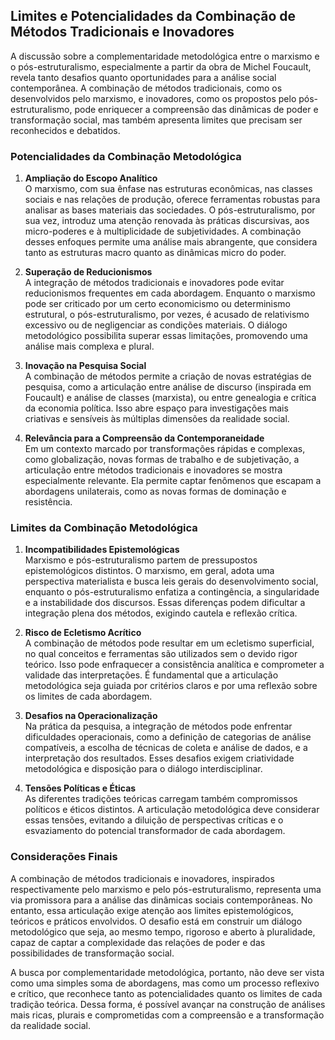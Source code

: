 
## Limites e Potencialidades da Combinação de Métodos Tradicionais e Inovadores

A discussão sobre a complementaridade metodológica entre o marxismo e o pós-estruturalismo, especialmente a partir da obra de Michel Foucault, revela tanto desafios quanto oportunidades para a análise social contemporânea. A combinação de métodos tradicionais, como os desenvolvidos pelo marxismo, e inovadores, como os propostos pelo pós-estruturalismo, pode enriquecer a compreensão das dinâmicas de poder e transformação social, mas também apresenta limites que precisam ser reconhecidos e debatidos.

### Potencialidades da Combinação Metodológica

1. **Ampliação do Escopo Analítico**  
   O marxismo, com sua ênfase nas estruturas econômicas, nas classes sociais e nas relações de produção, oferece ferramentas robustas para analisar as bases materiais das sociedades. O pós-estruturalismo, por sua vez, introduz uma atenção renovada às práticas discursivas, aos micro-poderes e à multiplicidade de subjetividades. A combinação desses enfoques permite uma análise mais abrangente, que considera tanto as estruturas macro quanto as dinâmicas micro do poder.

2. **Superação de Reducionismos**  
   A integração de métodos tradicionais e inovadores pode evitar reducionismos frequentes em cada abordagem. Enquanto o marxismo pode ser criticado por um certo economicismo ou determinismo estrutural, o pós-estruturalismo, por vezes, é acusado de relativismo excessivo ou de negligenciar as condições materiais. O diálogo metodológico possibilita superar essas limitações, promovendo uma análise mais complexa e plural.

3. **Inovação na Pesquisa Social**  
   A combinação de métodos permite a criação de novas estratégias de pesquisa, como a articulação entre análise de discurso (inspirada em Foucault) e análise de classes (marxista), ou entre genealogia e crítica da economia política. Isso abre espaço para investigações mais criativas e sensíveis às múltiplas dimensões da realidade social.

4. **Relevância para a Compreensão da Contemporaneidade**  
   Em um contexto marcado por transformações rápidas e complexas, como globalização, novas formas de trabalho e de subjetivação, a articulação entre métodos tradicionais e inovadores se mostra especialmente relevante. Ela permite captar fenômenos que escapam a abordagens unilaterais, como as novas formas de dominação e resistência.

### Limites da Combinação Metodológica

1. **Incompatibilidades Epistemológicas**  
   Marxismo e pós-estruturalismo partem de pressupostos epistemológicos distintos. O marxismo, em geral, adota uma perspectiva materialista e busca leis gerais do desenvolvimento social, enquanto o pós-estruturalismo enfatiza a contingência, a singularidade e a instabilidade dos discursos. Essas diferenças podem dificultar a integração plena dos métodos, exigindo cautela e reflexão crítica.

2. **Risco de Ecletismo Acrítico**  
   A combinação de métodos pode resultar em um ecletismo superficial, no qual conceitos e ferramentas são utilizados sem o devido rigor teórico. Isso pode enfraquecer a consistência analítica e comprometer a validade das interpretações. É fundamental que a articulação metodológica seja guiada por critérios claros e por uma reflexão sobre os limites de cada abordagem.

3. **Desafios na Operacionalização**  
   Na prática da pesquisa, a integração de métodos pode enfrentar dificuldades operacionais, como a definição de categorias de análise compatíveis, a escolha de técnicas de coleta e análise de dados, e a interpretação dos resultados. Esses desafios exigem criatividade metodológica e disposição para o diálogo interdisciplinar.

4. **Tensões Políticas e Éticas**  
   As diferentes tradições teóricas carregam também compromissos políticos e éticos distintos. A articulação metodológica deve considerar essas tensões, evitando a diluição de perspectivas críticas e o esvaziamento do potencial transformador de cada abordagem.

### Considerações Finais

A combinação de métodos tradicionais e inovadores, inspirados respectivamente pelo marxismo e pelo pós-estruturalismo, representa uma via promissora para a análise das dinâmicas sociais contemporâneas. No entanto, essa articulação exige atenção aos limites epistemológicos, teóricos e práticos envolvidos. O desafio está em construir um diálogo metodológico que seja, ao mesmo tempo, rigoroso e aberto à pluralidade, capaz de captar a complexidade das relações de poder e das possibilidades de transformação social.

A busca por complementaridade metodológica, portanto, não deve ser vista como uma simples soma de abordagens, mas como um processo reflexivo e crítico, que reconhece tanto as potencialidades quanto os limites de cada tradição teórica. Dessa forma, é possível avançar na construção de análises mais ricas, plurais e comprometidas com a compreensão e a transformação da realidade social.
```
